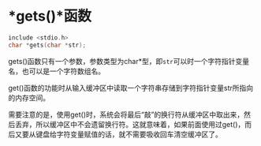 # *gets()*函数

```c
include <stdio.h>
char *gets(char *str);
```

gets()函数只有一个参数，参数类型为char*型，即`str`可以时一个字符指针变量名，也可以是一个字符数组名。

get()函数的功能时从输入缓冲区中读取一个字符串存储到字符指针变量str所指向的内存空间。

需要注意的是，使用get()时，系统会将最后“敲”的换行符从缓冲区中取出来，然后丢弃，所以缓冲区中不会遗留换行符。这就意味着，如果前面使用过get()，而后又要从键盘给字符变量赋值的话，就不需要吸收回车清空缓冲区了。